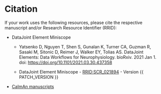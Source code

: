 # Citation

If your work uses the following resources, please cite the respective manuscript and/or Research Resource Identifier (RRID):

+ DataJoint Element Miniscope
     + Yatsenko D, Nguyen T, Shen S, Gunalan K, Turner CA, Guzman R, Sasaki M, Sitonic D,
     Reimer J, Walker EY, Tolias AS. DataJoint Elements: Data Workflows for
     Neurophysiology. bioRxiv. 2021 Jan 1. doi: https://doi.org/10.1101/2021.03.30.437358

     + DataJoint Element Miniscope - [RRID:SCR_021894](https://scicrunch.org/resolver/SCR_021894) - Version {{ PATCH_VERSION }}

+ [CaImAn manuscripts](https://caiman.readthedocs.io/en/latest/CaImAn_features_and_references.html#references)
